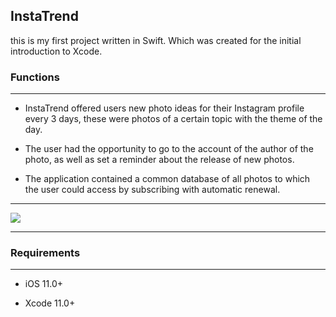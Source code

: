 ## InstaTrend

this is my first project written in Swift. Which was created for the initial introduction to Xcode.

### Functions

____

- InstaTrend offered users new photo ideas for their Instagram profile every 3 days, these were photos of a certain topic with the theme of the day.

- The user had the opportunity to go to the account of the author of the photo, as well as set a reminder about the release of new photos.

- The application contained a common database of all photos to which the user could access by subscribing with automatic renewal.

____

![](https://im.wampi.ru/2022/08/03/Group-165.png)
____

### Requirements

____

- iOS 11.0+

- Xcode 11.0+
